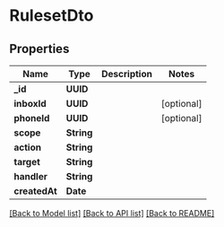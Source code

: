 # RulesetDto

## Properties
Name | Type | Description | Notes
------------ | ------------- | ------------- | -------------
**_id** | **UUID** |  | 
**inboxId** | **UUID** |  | [optional] 
**phoneId** | **UUID** |  | [optional] 
**scope** | **String** |  | 
**action** | **String** |  | 
**target** | **String** |  | 
**handler** | **String** |  | 
**createdAt** | **Date** |  | 

[[Back to Model list]](../README#documentation-for-models) [[Back to API list]](../README#documentation-for-api-endpoints) [[Back to README]](../README)


